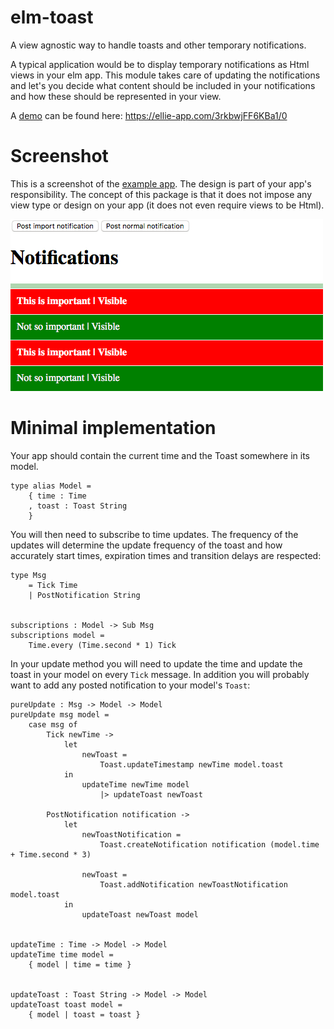 # elm-toast

A view agnostic way to handle toasts and other temporary notifications.

A typical application would be to display temporary notifications as Html views
in your elm app. This module takes care of updating the notifications and let's
you decide what content should be included in your notifications and how these
should be represented in your view.

A [demo](https://ellie-app.com/3rkbwjFF6KBa1/0) can be found here: https://ellie-app.com/3rkbwjFF6KBa1/0

# Screenshot

This is a screenshot of the [example app](example/Main.elm). The design is part
of your app's responsibility. The concept of this package is that it does not
impose any view type or design on your app (it does not even require views
to be Html).

![Screenshot of elm-toast example](https://github.com/iosphere/elm-toast/raw/master/screenshot.png)

# Minimal implementation

Your app should contain the current time and the Toast somewhere in its model.

    type alias Model =
        { time : Time
        , toast : Toast String
        }

You will then need to subscribe to time updates. The frequency of the updates
will determine the update frequency of the toast and how accurately start times,
expiration times and transition delays are respected:

    type Msg
        = Tick Time
        | PostNotification String


    subscriptions : Model -> Sub Msg
    subscriptions model =
        Time.every (Time.second * 1) Tick

In your update method you will need to update the time and update the toast in
your model on every `Tick` message. In addition you will probably want to add
any posted notification to your model's `Toast`:

    pureUpdate : Msg -> Model -> Model
    pureUpdate msg model =
        case msg of
            Tick newTime ->
                let
                    newToast =
                        Toast.updateTimestamp newTime model.toast
                in
                    updateTime newTime model
                        |> updateToast newToast

            PostNotification notification ->
                let
                    newToastNotification =
                        Toast.createNotification notification (model.time + Time.second * 3)

                    newToast =
                        Toast.addNotification newToastNotification model.toast
                in
                    updateToast newToast model


    updateTime : Time -> Model -> Model
    updateTime time model =
        { model | time = time }


    updateToast : Toast String -> Model -> Model
    updateToast toast model =
        { model | toast = toast }

